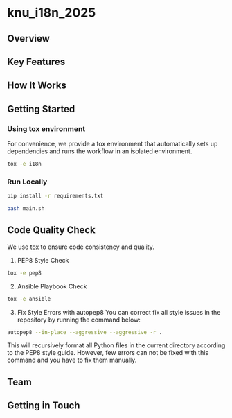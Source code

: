 # knu_i18n_2025

## Overview

## Key Features

## How It Works

## Getting Started

### Using tox environment
For convenience, we provide a tox environment that automatically sets up dependencies and runs the workflow in an isolated environment.
```bash
tox -e i18n
```

### Run Locally

```bash
pip install -r requirements.txt
```

```bash
bash main.sh
```

## Code Quality Check
We use [tox](https://tox.wiki) to ensure code consistency and quality.
1. PEP8 Style Check 
```bash
tox -e pep8
```

2. Ansible Playbook Check
```bash
tox -e ansible
```

3. Fix Style Errors with autopep8
You can correct fix all style issues in the repository by running the command below:
```bash
autopep8 --in-place --aggressive --aggressive -r .
```
This will recursively format all Python files in the current directory according to the PEP8 style guide.
However, few errors can not be fixed with this command and you have to fix them manually.

## Team

## Getting in Touch

